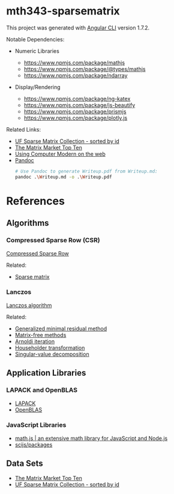 # mth343-sparsematrix

This project was generated with [Angular CLI](https://github.com/angular/angular-cli) version 1.7.2.

Notable Dependencies:

* Numeric Libraries
  * https://www.npmjs.com/package/mathjs
  * https://www.npmjs.com/package/@types/mathjs
  * https://www.npmjs.com/package/ndarray

* Display/Rendering
  * https://www.npmjs.com/package/ng-katex
  * https://www.npmjs.com/package/js-beautify
  * https://www.npmjs.com/package/prismjs
  * https://www.npmjs.com/package/plotly.js

Related Links:
* [UF Sparse Matrix Collection - sorted by id](https://www.cise.ufl.edu/research/sparse/matrices/list_by_id.html)
* [The Matrix Market Top Ten](https://math.nist.gov/MatrixMarket/extreme.html)
* [Using Computer Modern on the web](https://www.checkmyworking.com/cm-web-fonts/)
* [Pandoc](https://pandoc.org/index.html)
    ```bash
    # Use Pandoc to generate Writeup.pdf from Writeup.md:
    pandoc .\Writeup.md -o .\Writeup.pdf
    ```

# References

## Algorithms

### Compressed Sparse Row (CSR)

[Compressed Sparse Row](https://en.wikipedia.org/wiki/Sparse_matrix#Compressed_sparse_row_(CSR,_CRS_or_Yale_format)) 

Related:

* [Sparse matrix](https://en.wikipedia.org/wiki/Sparse_matrix)

### Lanczos

[Lanczos algorithm](https://en.wikipedia.org/wiki/Lanczos_algorithm)

Related:

* [Generalized minimal residual method](https://en.wikipedia.org/wiki/Generalized_minimal_residual_method)
* [Matrix-free methods](https://en.wikipedia.org/wiki/Matrix-free_methods)
* [Arnoldi iteration](https://en.wikipedia.org/wiki/Arnoldi_iteration)
* [Householder transformation](https://en.wikipedia.org/wiki/Householder_transformation)
* [Singular-value decomposition](https://en.wikipedia.org/wiki/Singular-value_decomposition)

## Application Libraries

### LAPACK and OpenBLAS

* [LAPACK](http://www.netlib.org/lapack/index.html)
* [OpenBLAS](https://en.wikipedia.org/wiki/OpenBLAS)

### JavaScript Libraries

* [math.js | an extensive math library for JavaScript and Node.js](http://mathjs.org/)
* [scijs/packages](http://scijs.net/packages/#scijs/ndarray)

## Data Sets

* [The Matrix Market Top Ten](https://math.nist.gov/MatrixMarket/extreme.html)
* [UF Sparse Matrix Collection - sorted by id](https://www.cise.ufl.edu/research/sparse/matrices/list_by_id.html)
